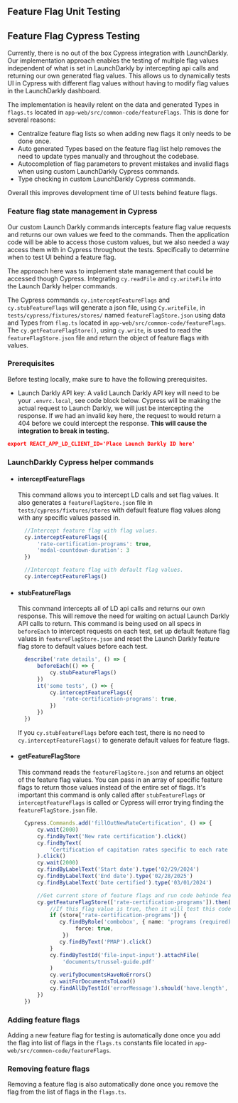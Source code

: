 ## Feature Flag Unit Testing

## Feature Flag Cypress Testing
Currently, there is no out of the box Cypress integration with LaunchDarkly. Our implementation approach enables the testing of multiple flag values independent of what is set in LaunchDarkly by intercepting api calls and returning our own generated flag values. This allows us to dynamically tests UI in Cypress with different flag values without having to modify flag values in the LaunchDarkly dashboard.

The implementation is heavily relent on the data and generated Types in `flags.ts` located in `app-web/src/common-code/featureFlags`. This is done for several reasons:
- Centralize feature flag lists so when adding new flags it only needs to be done once.
- Auto generated Types based on the feature flag list help removes the need to update types manually and throughout the codebase.
- Autocompletion of flag parameters to prevent mistakes and invalid flags when using custom LaunchDarkly Cypress commands.
- Type checking in custom LaunchDarkly Cypress commands.

Overall this improves development time of UI tests behind feature flags.

### Feature flag state management in Cypress
Our custom Launch Darkly commands intercepts feature flag value requests and returns our own values we feed to the commands. Then the application code will be able to access those custom values, but we also needed a way access them with in Cypress throughout the tests. Specifically to determine when to test UI behind a feature flag.

The approach here was to implement state management that could be accessed though Cypress. Integrating `cy.readFile` and `cy.writeFile` into the Launch Darkly helper commands.

The Cypress commands `cy.interceptFeatureFlags` and `cy.stubFeatureFlags` will generate a json file, using `Cy.writeFile`, in `tests/cypress/fixtures/stores/` named `featureFlagStore.json` using data and Types from `flag.ts` located in `app-web/src/common-code/featureFlags`. The `cy.getFeatureFlagStore()`, using `cy.write`, is used to read the `featureFlagStore.json` file and return the object of feature flags with values.

### Prerequisites
Before testing locally, make sure to have the following prerequisites.

 - Launch Darkly API key: A valid Launch Darkly API key will need to be your `.envrc.local`, see code block below. Cypress will be making the actual request to Launch Darkly, we will just be intercepting the response. If we had an invalid key here, the request to would return a 404 before we could intercept the response. **This will cause the integration to break in testing.**
```json
export REACT_APP_LD_CLIENT_ID='Place Launch Darkly ID here'
```

### LaunchDarkly Cypress helper commands
- #### interceptFeatureFlags
  This command allows you to intercept LD calls and set flag values. It also generates a `featureFlagStore.json` file in `tests/cypress/fixtures/stores` with default feature flag values along with any specific values passed in.
  ```typescript
    //Intercept feature flag with flag values.
    cy.interceptFeatureFlags({
        'rate-certification-programs': true,
        'modal-countdown-duration': 3
    })
  
    //Intercept feature flag with default flag values.
    cy.interceptFeatureFlags()
  ```


- #### stubFeatureFlags
  This command intercepts all of LD api calls and returns our own response. This will remove the need for waiting on actual Launch Darkly API calls to return. This command is being used on all specs in `beforeEach` to intercept requests on each test, set up default feature flag values in `featureFlagStore.json` and reset the Launch Darkly feature flag store to default values before each test.
  ```typescript
    describe('rate details', () => {
        beforeEach(() => {
            cy.stubFeatureFlags()
        })
        it('some tests', () => {
            cy.interceptFeatureFlags({
                'rate-certification-programs': true,
            })      
        })
    })
  ```
  If you `cy.stubFeatureFlags` before each test, there is no need to `cy.interceptFeatureFlags()` to generate default values for feature flags.


- #### getFeatureFlagStore
  This command reads the `featureFlagStore.json` and returns an object of the feature flag values. You can pass in an array of specific feature flags to return those values instead of the entire set of flags. It's important this command is only called after `stubFeatureFlags` or `interceptFeatureFlags` is called or Cypress will error trying finding the `featureFlagStore.json` file.
  ```typescript
    Cypress.Commands.add('fillOutNewRateCertification', () => {
        cy.wait(2000)
        cy.findByText('New rate certification').click()
        cy.findByText(
            'Certification of capitation rates specific to each rate cell'
        ).click()
        cy.wait(2000)
        cy.findByLabelText('Start date').type('02/29/2024')
        cy.findByLabelText('End date').type('02/28/2025')
        cy.findByLabelText('Date certified').type('03/01/2024')

        //Get current store of feature flags and run code behinde feature flags
        cy.getFeatureFlagStore(['rate-certification-programs']).then((store) => {
            //If this flag value is true, then it will test this code hidden behind the feature flag
            if (store['rate-certification-programs']) {
               cy.findByRole('combobox', { name: 'programs (required)' }).click({
                    force: true,
                })
               cy.findByText('PMAP').click()
            }
            cy.findByTestId('file-input-input').attachFile(
                'documents/trussel-guide.pdf'
            )
            cy.verifyDocumentsHaveNoErrors()
            cy.waitForDocumentsToLoad()
            cy.findAllByTestId('errorMessage').should('have.length', 0)
        })
    })
  ```

### Adding feature flags
Adding a new feature flag for testing is automatically done once you add the flag into list of flags in the `flags.ts` constants file located in `app-web/src/common-code/featureFlags`.

### Removing feature flags
Removing a feature flag is also automatically done once you remove the flag from the  list of flags in the `flags.ts`.
